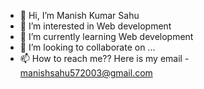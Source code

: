 - 👋 Hi, I’m Manish Kumar Sahu
- 👀 I’m interested in Web development
- 🌱 I’m currently learning Web development
- 💞️ I’m looking to collaborate on ...
- 📫 How to reach me?? Here is my email - manishsahu572003@gmail.com

<!---
manishsahu75/manishsahu75 is a ✨ special ✨ repository because its `README.md` (this file) appears on your GitHub profile.
You can click the Preview link to take a look at your changes.
--->
